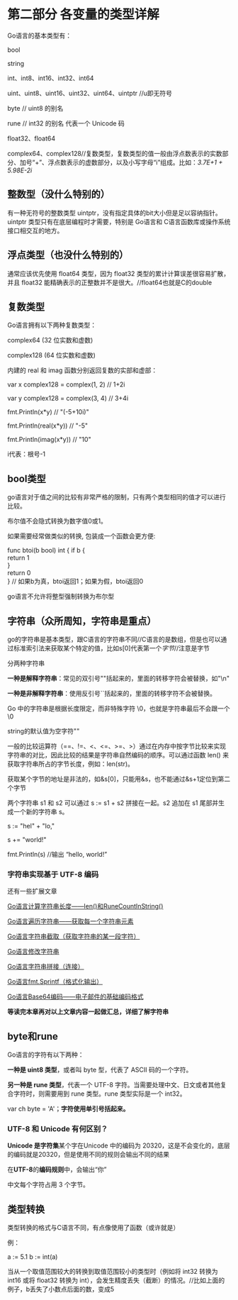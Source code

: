 # 第二部分 各变量的类型详解
Go语言的基本类型有：

bool

string

int、int8、int16、int32、int64

uint、uint8、uint16、uint32、uint64、uintptr //u即无符号

byte // uint8 的别名

rune // int32 的别名 代表一个 Unicode 码

float32、float64

complex64、complex128//复数类型，复数类型的值一般由浮点数表示的实数部分、加号“+”、浮点数表示的虚数部分，以及小写字母“i”组成。比如：*3.7E+1 + 5.98E-2i*
## 整数型（没什么特别的）
有一种无符号的整数类型 uintptr，没有指定具体的bit大小但是足以容纳指针。uintptr 类型只有在底层编程时才需要，特别是 Go语言和 C语言函数库或操作系统接口相交互的地方。
## 浮点类型（也没什么特别的）
通常应该优先使用 float64 类型，因为 float32 类型的累计计算误差很容易扩散，并且 float32 能精确表示的正整数并不是很大。//float64也就是C的double
## 复数类型
Go语言拥有以下两种复数类型：

complex64 (32 位实数和虚数)

complex128 (64 位实数和虚数)

内建的 real 和 imag 函数分别返回复数的实部和虚部：

var x complex128 = complex(1, 2) // 1+2i

var y complex128 = complex(3, 4) // 3+4i

fmt.Println(x\*y)                 // "(-5+10i)"

fmt.Println(real(x\*y))           // "-5"

fmt.Println(imag(x\*y))           // "10"

i代表：根号-1
## bool类型
go语言对于值之间的比较有非常严格的限制，只有两个类型相同的值才可以进行比较。

布尔值不会隐式转换为数字值0或1。

如果需要经常做类似的转换, 包装成一个函数会更方便:

func btoi(b bool) int {
    if b {    
        return 1        
    }    
    return 0    
} // 如果b为真，btoi返回1；如果为假，btoi返回0

go语言不允许将整型强制转换为布尔型
## 字符串（众所周知，字符串是重点）
go的字符串是基本类型，跟C语言的字符串不同//C语言的是数组，但是也可以通过标准索引法来获取某个特定的值，比如s[0]代表第一个*字节*//注意是字节

分两种字符串

**一种是解释字符串**：常见的双引号""括起来的，里面的转移字符会被替换，如"\n"

**一种是非解释字符串**：使用反引号\`\`括起来的，里面的转移字符不会被替换。

Go 中的字符串是根据长度限定，而非特殊字符 \0，也就是字符串最后不会跟一个\0

string的默认值为空字符""

一般的比较运算符（==、!=、<、<=、>=、>）通过在内存中按字节比较来实现字符串的对比，因此比较的结果是字符串自然编码的顺序。可以通过函数 len() 来获取字符串所占的字节长度，例如：len(str)。

获取某个字节的地址是非法的，如&s[0]，只能用&s，也不能通过&s+1定位到第二个字节

两个字符串 s1 和 s2 可以通过 s := s1 + s2 拼接在一起。s2 追加在 s1 尾部并生成一个新的字符串 s。

s := "hel" + "lo,"

s += "world!"

fmt.Println(s) //输出 “hello, world!”
### 字符串实现基于 UTF-8 编码
还有一些扩展文章

[Go语言计算字符串长度——len()和RuneCountInString()](http://c.biancheng.net/view/36.html)

[Go语言遍历字符串——获取每一个字符串元素](http://c.biancheng.net/view/37.html)

[Go语言字符串截取（获取字符串的某一段字符）](http://c.biancheng.net/view/38.html)

[Go语言修改字符串](http://c.biancheng.net/view/39.html)

[Go语言字符串拼接（连接）](http://c.biancheng.net/view/40.html)

[Go语言fmt.Sprintf（格式化输出）](http://c.biancheng.net/view/41.html)

[Go语言Base64编码——电子邮件的基础编码格式](http://c.biancheng.net/view/42.html)

**等读完本章再对以上文章内容一起做汇总，详细了解字符串**
## byte和rune
Go语言的字符有以下两种：

**一种是 uint8 类型**，或者叫 byte 型，代表了 ASCII 码的一个字符。

**另一种是 rune 类型**，代表一个 UTF-8 字符。当需要处理中文、日文或者其他复合字符时，则需要用到 rune 类型。rune 类型实际是一个 int32。

var ch byte = 'A'；**字符使用单引号括起来。**

### UTF-8 和 Unicode 有何区别？
**Unicode 是字符集**某个字在Unicode 中的编码为 20320，这是不会变化的，底层的编码就是20320，但是使用不同的规则会输出不同的结果

在**UTF\-8**的**编码规则**中，会输出“你”

中文每个字符占用 3 个字节。
## 类型转换
类型转换的格式与C语言不同，有点像使用了函数（或许就是）

例：

a := 5.1
b := int(a)

当从一个取值范围较大的转换到取值范围较小的类型时（例如将 int32 转换为 int16 或将 float32 转换为 int），会发生精度丢失（截断）的情况。//比如上面的例子，b丢失了小数点后面的数，变成5
